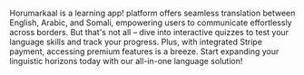 Horumarkaal is a  learning app! platform offers seamless translation 
between English, Arabic, and Somali, empowering users to communicate 
effortlessly across borders. But that's not all – dive into interactive quizzes to test your language 
skills and track your progress. Plus, with integrated Stripe payment, accessing premium features is a breeze. 
Start expanding your linguistic horizons today with our all-in-one language solution!
